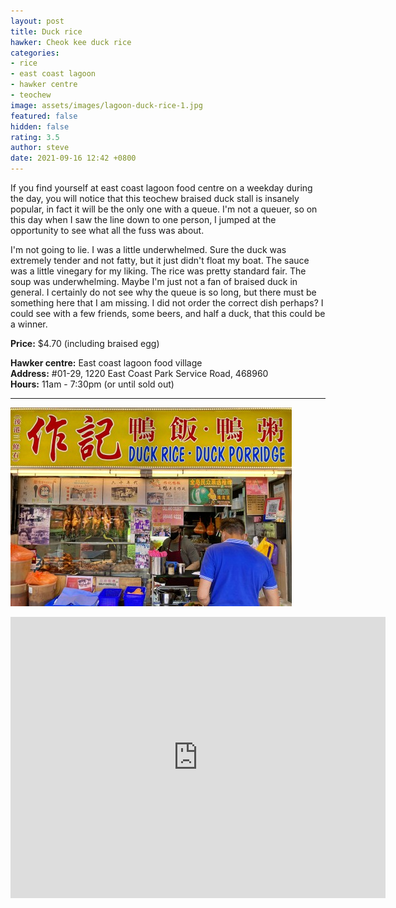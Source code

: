 ```yaml
---
layout: post
title: Duck rice
hawker: Cheok kee duck rice
categories:
- rice
- east coast lagoon
- hawker centre
- teochew
image: assets/images/lagoon-duck-rice-1.jpg
featured: false
hidden: false
rating: 3.5
author: steve
date: 2021-09-16 12:42 +0800
---
```

If you find yourself at east coast lagoon food centre on a weekday during the day, you will notice that this teochew braised duck stall is insanely popular, in fact it will be the only one with a queue. I'm not a queuer, so on this day when I saw the line down to one person, I jumped at the opportunity to see what all the fuss was about.

I'm not going to lie. I was a little underwhelmed. Sure the duck was extremely tender and not fatty, but it just didn't float my boat. The sauce was a little vinegary for my liking. The rice was pretty standard fair. The soup was underwhelming. Maybe I'm just not a fan of braised duck in general. I certainly do not see why the queue is so long, but there must be something here that I am missing. I did not order the correct dish perhaps? I could see with a few friends, some beers, and half a duck, that this could be a winner.

**Price:** $4.70 (including braised egg)  

**Hawker centre:** East coast lagoon food village  
**Address:** #01-29, 1220 East Coast Park Service Road, 468960  
**Hours:** 11am - 7:30pm (or until sold out)  

***  

![Zou ji duck rice](/assets/images/lagoon-duck-rice-2.jpg "Cheok kee duck rice")

<iframe src="https://www.google.com/maps/embed?pb=!1m18!1m12!1m3!1d3988.78049912728!2d103.93275511475396!3d1.3068680990468287!2m3!1f0!2f0!3f0!3m2!1i1024!2i768!4f13.1!3m3!1m2!1s0x31da18764013f43b%3A0x6cfef20f595a57b0!2sEast%20Coast%20Lagoon%20Food%20Village!5e0!3m2!1sen!2ssg!4v1567135621194!5m2!1sen!2ssg" width="600" height="450" frameborder="0" style="border:0;" allowfullscreen=""></iframe>